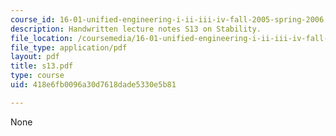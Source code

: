 ```yaml
---
course_id: 16-01-unified-engineering-i-ii-iii-iv-fall-2005-spring-2006
description: Handwritten lecture notes S13 on Stability.
file_location: /coursemedia/16-01-unified-engineering-i-ii-iii-iv-fall-2005-spring-2006/418e6fb0096a30d7618dade5330e5b81_s13.pdf
file_type: application/pdf
layout: pdf
title: s13.pdf
type: course
uid: 418e6fb0096a30d7618dade5330e5b81

---
```

None
